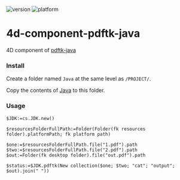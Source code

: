 ![version](https://img.shields.io/badge/version-19%2B-5682DF)
![platform](https://img.shields.io/static/v1?label=platform&message=mac-arm&color=blue)

# 4d-component-pdftk-java

4D component of [pdftk-java](https://gitlab.com/pdftk-java/pdftk)

### Install

Create a folder named `Java` at the same level as `/PROJECT/`.

Copy the contents of [Java](https://github.com/miyako/4d-component-pdftk-java/releases/tag/Java) to this folder.

### Usage

```4d
$JDK:=cs.JDK.new()

$resourcesFolderFullPath:=Folder(Folder(fk resources folder).platformPath; fk platform path)

$one:=$resourcesFolderFullPath.file("1.pdf").path
$two:=$resourcesFolderFullPath.file("2.pdf").path
$out:=Folder(fk desktop folder).file("out.pdf").path

$status:=$JDK.pdftk(New collection($one; $two; "cat"; "output"; $out).join(" "))
```
